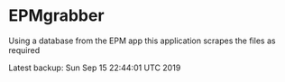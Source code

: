 # EPMgrabber
Using a database from the EPM app this application scrapes the files as required


Latest backup: Sun Sep 15 22:44:01 UTC 2019
